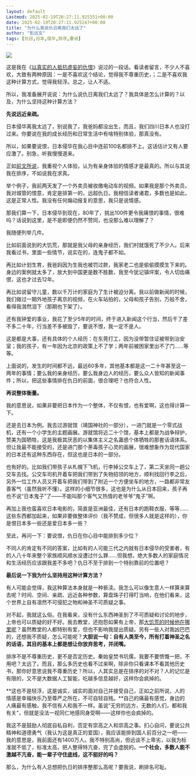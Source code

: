 ```yaml
---
layout: default
Lastmod: 2025-02-19T20:27:11.925351+00:00
date: 2025-02-19T20:27:11.925247+00:00
title: "为什么我说仇日离我们太远了"
author: "彭远文"
tags: [仇日,日本,侵华,排序,要说]
---
```


![](https://images.weserv.nl/?url=https%3A//mmbiz.qpic.cn/mmbiz_jpg/qqGCxULbUXGmIk0ibicl5ariafD7IovU4xtvWfHpAS1rDxt0yicokmLgMTesEPmRhtxleJpMPIOxkjHVsvHUQaLgXw/640%3Fwx_fmt%3Djpeg%26from%3Dappmsg)

这是我在《[以真实的人抵抗虚妄的仇恨](https://mp.weixin.qq.com/s?__biz=MzI1NzEwOTI3OQ==&mid=2648484103&idx=1&sn=d53d95564cc5c73706bc27b3d33f1029&scene=21#wechat_redirect)》说过的一段话。看读者留言，不少人不喜欢，大致有两种原因：一是不喜欢这个结论，觉得我不尊重历史，；二是不喜欢我这种计算方式，觉得我轻浮。总之，让人不适。

所以，我准备展开说说：为什么说仇日离我们太远了？我具体是怎么计算的？以及，为什么坚持这种计算方法？

**先说远近亲疏。**

日本侵华离我太远了，别说我了，我爸妈都没出生，而且，我们四川日本人也没打过来。你要说在我的成长经历和日常生活中有啥特别体验，那真没有。  

所以，如果要说恨，日本侵华在我心目中连前100名都排不上。这话估计又有人要应激了。别急，听我慢慢道来。

正如[前文所说](http://mp.weixin.qq.com/s?__biz=MzI1NzEwOTI3OQ==&mid=2648484103&idx=1&sn=d53d95564cc5c73706bc27b3d33f1029&chksm=f2347577c543fc6186c0855fcf38d12857a81595e6a6f8ffaafbb4521e660cff7e6339cefdf5&scene=21#wechat_redirect)，我重视个人体验，认为有亲身体验的情感才是最真的。所以与其说我在排序，不如说我在求真。

举个例子，我前两天发了一个外卖员被收缴电动车的视频。如果我是那个外卖员，我对城管的恨意，肯定是排第一的，远超仇日。我相信读者诸君，多数也是如此，这是正常人性。我没有任何煽动报复的意思，我只是说情感。

那我们算一下，日本侵华到现在，80年了，挑出100件更令我痛恨的事情，很难吗？话说到这里，是不是即便仍然不赞同，也没那么难以理解了？

我随便列举几件。

比如前面说到的大饥荒，那就是我父母的亲身经历，我们村就饿死了不少人。后来我看过书，里面一些情节，说实在的，连鬼子都不如。

再比如计划生育，我爸妈因为生我也被罚过款，我家老二也是偷偷摸摸生下来的。身边的案例就太多了，放大到中国更是数不胜数，我至今犹记镇坪案，令人切齿痛恨，这也才过去12年。

再比如说留守儿童，数以千万计的家庭为了生计被迫分离。我以前做新闻的时候，我们做过一期外地孩子离京的视频，在火车站拍的，父母和孩子告别，万般不舍，看得我潸然泪下（那期也下架了）。

还有我钟爱的事业，我花了至少5年的时间，终于进入新闻这个行当，然后干了差不多二十年，行当差不多被毁了，要说不恨，我一定不是人。  

这是都是大事，还有具体的个人经历：在东莞打工，因为没带暂住证被带到治安室；我的孩子，有一年因为北京的政策上不了学；两年前被困家里出不了门……等等。

上面说的，发生的时间都不远，最远60多年，其他基本都是这一二十年甚至这一两年的事情；要么我的亲身经历，要么我身边人的经历，要么众人皆知的新闻事件；所以，把这些事情排在仇日的前面，很合理吧？也符合人性。

**再说整体衡量。**

我的意思说，如果非要把日本作为一个整体，不仅有恨，也有爱啊，这也得计算一下。

还是去日本为例。我去过游就馆（靖国神社的一部分），一进门就是一个零式战机，还有一个小学生的主题画展。游就馆将近二十个馆，基本上都是为战争辩护，赞美为国牺牲，这是我极其厌恶的以集体主义之名蛊惑个体牺牲的那套话语体系。但让我最不能接受的，还是进门那个荼毒孩子心灵的画展，很难想象作为现代国家的日本还有这种东西存在，但这也是日本的一部分。

也有好的。比如我们带孩子从札幌下飞机，行李掉公交车上了，第二天坐同一趟公交车去找。公交车司机开着车把我们带到了失物招领的地方，顺利找回行李之后，另外一位工作人员又开着车把我们带到了附近一个方便坐车的地方，一路都非常友善客气（虽然我听不懂）。这样的小细节很多，这也是为什么从日本回来，孩子再也不说“日本鬼子”了——不能叫那个客气又热情的老爷爷“鬼子”啊。

再加上我也蛮喜欢日本电影的，简直是亚洲最佳，还有日本的跑鞋衣服，等等……这些东西都加起来，如果非要做整体评价（我不赞成，但很多人就是这样的），你是恨日本多一些还是爱日本多一些？

至此，再问一下：要说恨，仇日在你心目中能排到多少位？

不同人的肯定有不同的答案，比如有的人可能三代之内就有日本侵华的受害者，有的人八十年来整个家族顺风顺水没遭过什么罪……但我想，绝大多数人的家庭情况和生活经历应该跟我差不多吧？仇日不至于排到一个特别靠前的位置吧？

**最后说一下我为什么坚持用这种计算方法？**  

有人可能会觉得，我这种算法本身就是一种亵渎。我怎么可以像生意人一样算来算去呢？时间、空间、亲疏、远近各种参数，算盘珠子打得叮当响，在他们看来，这个世界上自有凛然不可侵犯之物和神圣不可质疑之事。

对不起，我就这么俗。在我看来，没有什么东西神圣到了不可质疑和讨论的地步，上帝也可以质疑的好不好。我去教堂，还抱怨如果有上帝，那[大饥荒的时候他在哪里呢](http://mp.weixin.qq.com/s?__biz=MzI1NzEwOTI3OQ==&mid=2648483933&idx=1&sn=07e939520eb992aff6fd9e580e0156c3&chksm=f234742dc543fd3b5474c3b00836bc6a02306eba7bd69fac422d3b062e2b821d7257d1fd8332&scene=21#wechat_redirect)？虽然教堂的人都特别有爱，但也不影响我提出质疑。另有一些人对我凶巴巴的，还想我不质疑，怎么可能呢？**大胆说一句：自有人类至今，所有打着神圣之名的话语，其目的基本上都是想让你放弃思考，并闭嘴。**

排序不是不尊重历史，更不是否定历史。秦始皇焚书坑儒，我要不要愤慨一把，不用吧？太远了。而且，那么多历史也看不过来啊，除非你只看课本不看其他历史书，那你好意思说我不尊重历史？所以，人其实总是在排序的对不对？人的记忆是有限的，又不是大数据人工智能，吃越多信息越好，这样你会疯掉的。

**这也不是轻浮，这是诚实，诚实的面对自己并接受自己，正如之前所说，人的情感是幸福快乐乃至尊严之所在，不可自轻自贱。**自己的痛最有感觉，身边的人痛最有感触，我不信有人和我不一样。虽说“无穷的远方，无数的人们，都和我有关“，但就是没法一视同仁地感同身受啊——这样你也会疯掉的。

我这不是鼓励人彻底自私自利，否定有崇高之人和崇高之事。扪心自问，要说公共精神和道德勇气（我认为这是真正的爱国），我应该能排到国人前百分之一吧——我的意思是，我前面还有1400万人。我不特别高尚，但远谈不上卑劣，以我为标准就不低了，标准太高，把人整得特亢奋，完了会虚脱的。**一个社会，多数人能不激越不亢奋，能一辈子守住底线，这不挺好的吗？**

那么，为什么有人总想把仇日的排序整那么高呢？要我说，刷排名可耻。


